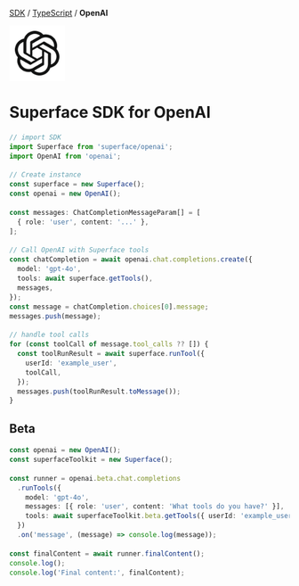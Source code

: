 [SDK](../../../) / [TypeScript](../../) / **OpenAI**

<div style="display: flex; align-items: center;">
  <img src="https://github.com/superfaceai/sdk/raw/main/docs/logos/openai.png" alt="OpenAI" width="100" height="100" />
</div>

# Superface SDK for OpenAI

```ts
// import SDK
import Superface from 'superface/openai';
import OpenAI from 'openai';

// Create instance
const superface = new Superface();
const openai = new OpenAI();

const messages: ChatCompletionMessageParam[] = [
  { role: 'user', content: '...' },
];

// Call OpenAI with Superface tools
const chatCompletion = await openai.chat.completions.create({
  model: 'gpt-4o',
  tools: await superface.getTools(),
  messages,
});
const message = chatCompletion.choices[0].message;
messages.push(message);

// handle tool calls
for (const toolCall of message.tool_calls ?? []) {
  const toolRunResult = await superface.runTool({
    userId: 'example_user',
    toolCall,
  });
  messages.push(toolRunResult.toMessage());
}
```

## Beta

```ts
const openai = new OpenAI();
const superfaceToolkit = new Superface();

const runner = openai.beta.chat.completions
  .runTools({
    model: 'gpt-4o',
    messages: [{ role: 'user', content: 'What tools do you have?' }],
    tools: await superfaceToolkit.beta.getTools({ userId: 'example_user' }),
  })
  .on('message', (message) => console.log(message));

const finalContent = await runner.finalContent();
console.log();
console.log('Final content:', finalContent);
```
